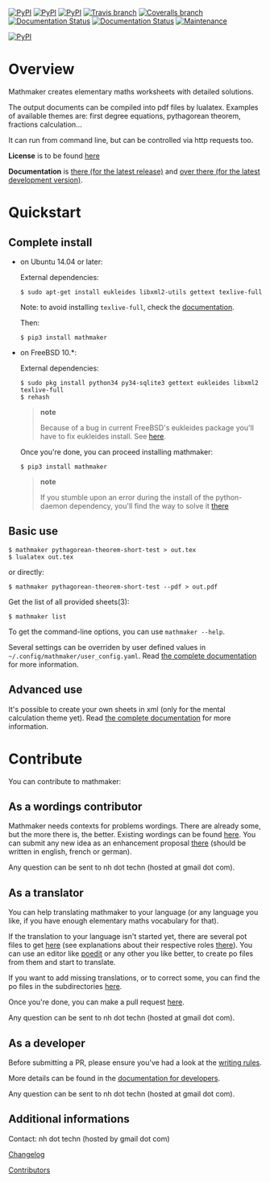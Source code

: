 [![PyPI](https://img.shields.io/pypi/v/mathmaker.svg?maxAge=2592000)]()
[![PyPI](https://img.shields.io/pypi/status/mathmaker.svg?maxAge=2592000)]()
[![PyPI](https://img.shields.io/pypi/pyversions/mathmaker.svg?maxAge=2592000)]()
[![Travis branch](https://img.shields.io/travis/nicolashainaux/mathmaker/dev.svg?maxAge=2592000)]()
[![Coveralls branch](https://img.shields.io/coveralls/nicolashainaux/mathmaker/dev.svg?maxAge=2592000)]()
[![Documentation Status](https://readthedocs.org/projects/mathmaker/badge/?version=master)](http://mathmaker.readthedocs.io/en/master/?badge=master)
[![Documentation Status](https://readthedocs.org/projects/mathmaker/badge/?version=latest)](http://mathmaker.readthedocs.io/en/latest/?badge=latest) [![Maintenance](https://img.shields.io/maintenance/yes/2016.svg?maxAge=2592000)]()

[![PyPI](https://img.shields.io/pypi/l/mathmaker.svg?maxAge=2592000)]()

Overview
========

Mathmaker creates elementary maths worksheets with detailed solutions.

The output documents can be compiled into pdf files by lualatex.
Examples of available themes are: first degree equations, pythagorean
theorem, fractions calculation...

It can run from command line, but can be controlled via http requests
too.

**License** is to be found
[here](https://github.com/nicolashainaux/mathmaker/blob/master/LICENSE)

**Documentation** is [there (for the latest
release)](http://mathmaker.readthedocs.io/en/master/index.html) and
[over there (for the latest development
version)](http://mathmaker.readthedocs.io/en/latest/index.html).

Quickstart
==========

Complete install
----------------

-   on Ubuntu 14.04 or later:

    External dependencies:

        $ sudo apt-get install eukleides libxml2-utils gettext texlive-full

    Note: to avoid installing `texlive-full`, check the  [documentation](http://mathmaker.readthedocs.io/en/master/user_doc.html#install).

    Then:

        $ pip3 install mathmaker

-   on FreeBSD 10.*:

    External dependencies:

        $ sudo pkg install python34 py34-sqlite3 gettext eukleides libxml2 texlive-full
        $ rehash

    > **note**
    >
    > Because of a bug in current FreeBSD's eukleides package you'll have to fix eukleides install. See [here](http://mathmaker.readthedocs.io/en/master/user_doc.html#eukleides-fix).

    Once you're done, you can proceed installing mathmaker:

        $ pip3 install mathmaker

    > **note**
    >
    > If you stumble upon an error during the install of the python-daemon dependency, you'll find the way to solve it [there](http://mathmaker.readthedocs.io/en/master/user_doc.html#python-daemon-error-at-install)

Basic use
---------

    $ mathmaker pythagorean-theorem-short-test > out.tex
    $ lualatex out.tex

or directly:

    $ mathmaker pythagorean-theorem-short-test --pdf > out.pdf

Get the list of all provided sheets(3):

    $ mathmaker list

To get the command-line options, you can use `mathmaker --help`.

Several settings can be overriden by user defined values in
`~/.config/mathmaker/user_config.yaml`. Read [the complete
documentation](http://mathmaker.readthedocs.io/en/master/user_doc.html#user-settings) for more information.

Advanced use
------------

It's possible to create your own sheets in xml (only for the mental
calculation theme yet). Read [the complete
documentation](http://mathmaker.readthedocs.io/en/master/user_doc.html#xml-sheets)
for more information.

Contribute
==========

You can contribute to mathmaker:

As a wordings contributor
-------------------------

Mathmaker needs contexts for problems wordings. There are already some,
but the more there is, the better. Existing wordings can be found
[here](https://github.com/nicolashainaux/mathmaker/tree/dev/mathmaker/data/wordings).
You can submit any new idea as an enhancement proposal
[there](https://github.com/nicolashainaux/mathmaker/issues) (should be
written in english, french or german).

Any question can be sent to nh dot techn (hosted at gmail dot com).

As a translator
---------------

You can help translating mathmaker to your language (or any language you
like, if you have enough elementary maths vocabulary for that).

If the translation to your language isn't started yet, there are several
pot files to get
[here](https://github.com/nicolashainaux/mathmaker/tree/dev/mathmaker/locale)
(see explanations about their respective roles
[there](http://mathmaker.readthedocs.io/en/latest/dev_doc.html#the-real-and-the-fake-translation-files)).
You can use an editor like [poedit](https://poedit.net/) or any other
you like better, to create po files from them and start to translate.

If you want to add missing translations, or to correct some, you can
find the po files in the subdirectories
[here](https://github.com/nicolashainaux/mathmaker/tree/dev/mathmaker/locale).

Once you're done, you can make a pull request
[here](https://github.com/nicolashainaux/mathmaker/pulls).

Any question can be sent to nh dot techn (hosted at gmail dot com).

As a developer
--------------

Before submitting a PR, please ensure you've had a look at the [writing
rules](http://mathmaker.readthedocs.io/en/latest/dev_doc.html#writing-rules).

More details can be found in the [documentation for
developers](http://mathmaker.readthedocs.io/en/latest/dev_index.html).

Any question can be sent to nh dot techn (hosted at gmail dot com).

Additional informations
-----------------------

Contact: nh dot techn (hosted by gmail dot com)

[Changelog](https://github.com/nicolashainaux/mathmaker/blob/master/CHANGELOG.rst)

[Contributors](https://github.com/nicolashainaux/mathmaker/blob/master/CONTRIBUTORS.rst)
